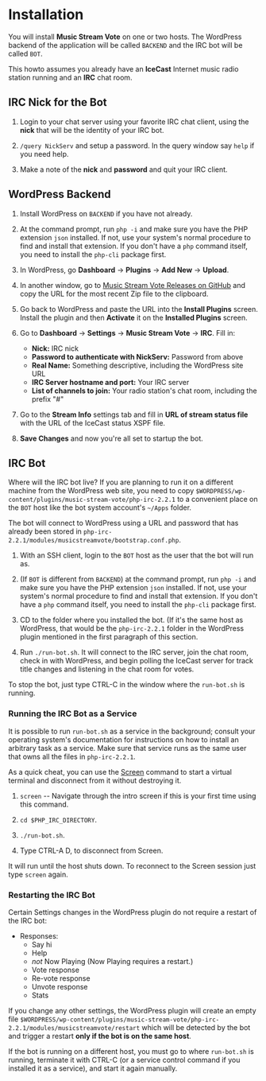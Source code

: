 # Installation #

You will install **Music Stream Vote** on one or two hosts. The WordPress backend of the application will be called ``BACKEND`` and the IRC bot will be called ``BOT``.

This howto assumes you already have an **IceCast** Internet music radio station running and an **IRC** chat room.

## IRC Nick for the Bot ##

1. Login to your chat server using your favorite IRC chat client, using the **nick** that will be the identity of your IRC bot.

2. ``/query NickServ`` and setup a password. In the query window say ``help`` if you need help.

3. Make a note of the **nick** and **password** and quit your IRC client.

## WordPress Backend ##

1. Install WordPress on ``BACKEND`` if you have not already.

2. At the command prompt, run ``php -i`` and make sure you have the PHP extension ``json`` installed. If not, use your system's normal procedure to find and install that extension. If you don't have a ``php`` command itself, you need to install the ``php-cli`` package first.

3. In WordPress, go **Dashboard** → **Plugins** → **Add New** → **Upload**.

4. In another window, go to [Music Stream Vote Releases on GitHub](https://github.com/bkidwell/music-stream-vote/releases) and copy the URL for the most recent Zip file to the clipboard.

5. Go back to WordPress and paste the URL into the **Install Plugins** screen. Install the plugin and then **Activate** it on the **Installed Plugins** screen.

6. Go to **Dashboard** → **Settings** → **Music Stream Vote** → **IRC**. Fill in:
   * **Nick:** IRC nick
   * **Password to authenticate with NickServ:** Password from above
   * **Real Name:** Something descriptive, including the WordPress site URL
   * **IRC Server hostname and port:** Your IRC server
   * **List of channels to join:** Your radio station's chat room, including the prefix "#"

7. Go to the **Stream Info** settings tab and fill in **URL of stream status file** with the URL of the IceCast status XSPF file.

8. **Save Changes** and now you're all set to startup the bot.

## IRC Bot ##

Where will the IRC bot live? If you are planning to run it on a different machine from the WordPress web site, you need to copy ``$WORDPRESS/wp-content/plugins/music-stream-vote/php-irc-2.2.1`` to a convenient place on the ``BOT`` host like the bot system account's ``~/Apps`` folder.

The bot will connect to WordPress using a URL and password that has already been stored in ``php-irc-2.2.1/modules/musicstreamvote/bootstrap.conf.php``.

1. With an SSH client, login to the ``BOT`` host as the user that the bot will run as.

2. (If ``BOT`` is different from ``BACKEND``) at the command prompt, run ``php -i`` and make sure you have the PHP extension ``json`` installed. If not, use your system's normal procedure to find and install that extension. If you don't have a ``php`` command itself, you need to install the ``php-cli`` package first.

3. CD to the folder where you installed the bot. (If it's the same host as WordPress, that would be the ``php-irc-2.2.1`` folder in the WordPress plugin mentioned in the first paragraph of this section.

4. Run ``./run-bot.sh``. It will connect to the IRC server, join the chat room, check in with WordPress, and begin polling the IceCast server for track title changes and listening in the chat room for votes.

To stop the bot, just type CTRL-C in the window where the ``run-bot.sh`` is running.

### Running the IRC Bot as a Service ###

It is possible to run ``run-bot.sh`` as a service in the background; consult your operating system's documentation for instructions on how to install an arbitrary task as a service. Make sure that service runs as the same user that owns all the files in ``php-irc-2.2.1``.

As a quick cheat, you can use the [Screen](http://en.wikipedia.org/wiki/GNU_Screen) command to start a virtual terminal and disconnect from it without destroying it.

1. ``screen`` -- Navigate through the intro screen if this is your first time using this command.

2. ``cd $PHP_IRC_DIRECTORY``.

3. ``./run-bot.sh``.

4. Type CTRL-A D, to disconnect from Screen.

It will run until the host shuts down. To reconnect to the Screen session just type ``screen`` again.

### Restarting the IRC Bot ###

Certain Settings changes in the WordPress plugin do not require a restart of the IRC bot:

* Responses:
    * Say hi
    * Help
    * *not* Now Playing (Now Playing requires a restart.)
    * Vote response
    * Re-vote response
    * Unvote response
    * Stats

If you change any other settings, the WordPress plugin will create an empty file ``$WORDPRESS/wp-content/plugins/music-stream-vote/php-irc-2.2.1/modules/musicstreamvote/restart`` which will be detected by the bot and trigger a restart **only if the bot is on the same host**.

If the bot is running on a different host, you must go to where ``run-bot.sh`` is running, terminate it with CTRL-C (or a service control command if you installed it as a service), and start it again manually.